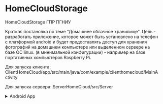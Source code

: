 # HomeCloudStorage
HomeCloudStorage ГПР ПГНИУ

Краткая постановка по теме "Домашнее облачное хранилище".
Цель - разработать приложение, которое может быть установлено на телефон с платформой android
и будет предоставлять доступ для хранения фотографий на домашнем компьютере или выделенном сервере на базе ОС linux. 
(в минимальной конфигурации) - например на базе портативных компьютеров Raspberry Pi.

Для запуска клиента: ClientHomeCloud/app/src/main/java/com/example/clienthomecloud/MainActivity

Для запуска сервера: ServerHomeCloud/src/Server

<details>
<summary>Android App</summary>
![image](https://user-images.githubusercontent.com/37839328/185901308-bcb29342-1429-4053-8259-a5b9a6999ae7.png)
</details>
